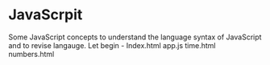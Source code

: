 # JavaScrpit
Some JavaScript concepts to understand the language syntax of JavaScript and to revise langauge.
Let begin -
Index.html
app.js
time.html
numbers.html

